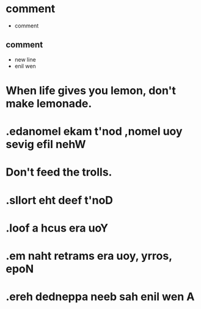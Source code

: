 # comment
- comment
## comment
- new line 
- enil wen
# When life gives you lemon, don't make lemonade.
# .edanomel ekam t'nod ,nomel uoy sevig efil nehW
# Don't feed the trolls.
# .sllort eht deef t'noD
# .loof a hcus era uoY
# .em naht retrams era uoy, yrros, epoN
# .ereh dedneppa neeb sah enil wen A